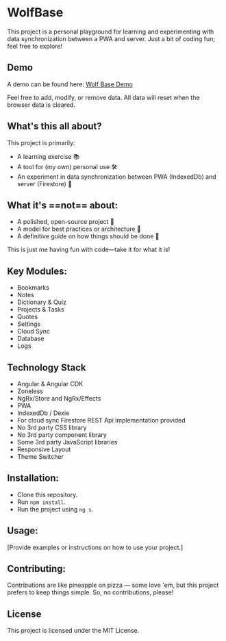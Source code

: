# WolfBase

This project is a personal playground for learning and experimenting with data synchronization between a PWA and server.
Just a bit of coding fun; feel free to explore!

## Demo

A demo can be found here: <a href="https://wolf-base-demo.web.app/" target="_blank">Wolf Base Demo</a>

Feel free to add, modify, or remove data. All data will reset when the browser data is cleared.

## What's this all about?

This project is primarily:
- A learning exercise 📚
- A tool for (my own) personal use 🛠️
- An experiment in data synchronization between PWA (IndexedDb) and server (Firestore) 🧪

## What it's ==not== about:

- A polished, open-source project 🚫
- A model for best practices or architecture 📐
- A definitive guide on how things should be done 🧭

This is just me having fun with code—take it for what it is!

## Key Modules:

- Bookmarks
- Notes
- Dictionary & Quiz
- Projects & Tasks
- Quotes
- Settings
- Cloud Sync
- Database
- Logs

## Technology Stack

- Angular & Angular CDK
- Zoneless
- NgRx/Store and NgRx/Effects
- PWA
- IndexedDb / Dexie
- For cloud sync Firestore REST Api implementation provided
- No 3rd party CSS library
- No 3rd party component library
- Some 3rd party JavaScript libraries
- Responsive Layout
- Theme Switcher

## Installation:

* Clone this repository.
* Run `npm install`.
* Run the project using `ng s`.

## Usage:

[Provide examples or instructions on how to use your project.]

## Contributing:

Contributions are like pineapple on pizza — some love 'em, but this project prefers to keep things simple. So, no contributions, please!

## License

This project is licensed under the MIT License.
